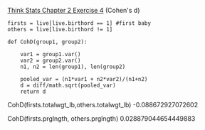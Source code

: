 [Think Stats Chapter 2 Exercise 4](http://greenteapress.com/thinkstats2/html/thinkstats2003.html#toc24) (Cohen's d)

>> 
```
firsts = live[live.birthord == 1] #first baby
others = live[live.birthord != 1]

def CohD(group1, group2):

    var1 = group1.var()
    var2 = group2.var()
    n1, n2 = len(group1), len(group2)

    pooled_var = (n1*var1 + n2*var2)/(n1+n2)
    d = diff/math.sqrt(pooled_var)
    return d
```

CohD(firsts.totalwgt_lb,others.totalwgt_lb)
-0.088672927072602

CohD(firsts.prglngth, others.prglngth)
0.028879044654449883

